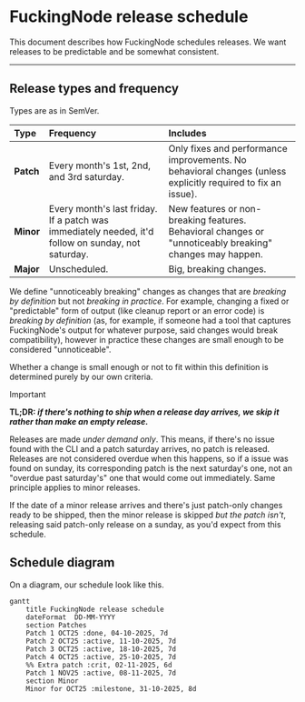 # FuckingNode release schedule

This document describes how FuckingNode schedules releases. We want releases to be predictable and be somewhat consistent.

---

## Release types and frequency

Types are as in SemVer.

| Type      | Frequency                                                                                          | Includes                                                                                                     |
| :-------- | :------------------------------------------------------------------------------------------------- | :----------------------------------------------------------------------------------------------------------- |
| **Patch** | Every month's 1st, 2nd, and 3rd saturday.                                                          | Only fixes and performance improvements. No behavioral changes (unless explicitly required to fix an issue). |
| **Minor** | Every month's last friday. If a patch was immediately needed, it'd follow on sunday, not saturday. | New features or non-breaking features. Behavioral changes or "unnoticeably breaking" changes may happen.     |
| **Major** | Unscheduled.                                                                                       | Big, breaking changes.                                                                                       |

We define "unnoticeably breaking" changes as changes that are _breaking by definition_ but not _breaking in practice_. For example, changing a fixed or "predictable" form of output (like cleanup report or an error code) is _breaking by definition_ (as, for example, if someone had a tool that captures FuckingNode's output for whatever purpose, said changes would break compatibility), however in practice these changes are small enough to be considered "unnoticeable".

Whether a change is small enough or not to fit within this definition is determined purely by our own criteria.

> [!IMPORTANT]
> **TL;DR: _if there's nothing to ship when a release day arrives, we skip it rather than make an empty release._**
>
> Releases are made _under demand only_. This means, if there's no issue found with the CLI and a patch saturday arrives, no patch is released. Releases are not considered overdue when this happens, so if a issue was found on sunday, its corresponding patch is the next saturday's one, not an "overdue past saturday's" one that would come out immediately. Same principle applies to minor releases.
>
> If the date of a minor release arrives and there's just patch-only changes ready to be shipped, then the minor release is skipped _but the patch isn't_, releasing said patch-only release on a sunday, as you'd expect from this schedule.

## Schedule diagram

On a diagram, our schedule look like this.

```mermaid
gantt
    title FuckingNode release schedule
    dateFormat  DD-MM-YYYY
    section Patches
    Patch 1 OCT25 :done, 04-10-2025, 7d
    Patch 2 OCT25 :active, 11-10-2025, 7d
    Patch 3 OCT25 :active, 18-10-2025, 7d
    Patch 4 OCT25 :active, 25-10-2025, 7d
    %% Extra patch :crit, 02-11-2025, 6d
    Patch 1 NOV25 :active, 08-11-2025, 7d
    section Minor
    Minor for OCT25 :milestone, 31-10-2025, 8d
```
